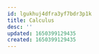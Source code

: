 ```yaml
---
id: lgukhuj4dfra3yf7bdr3p1k
title: Calculus
desc: ''
updated: 1650399129435
created: 1650399129435
---
```


